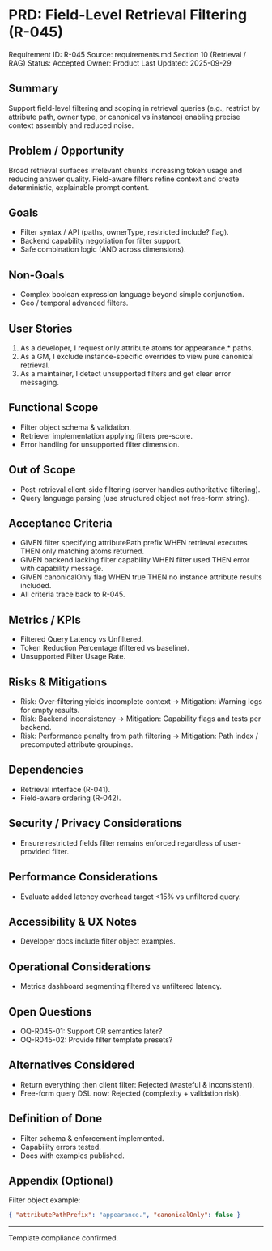 # PRD: Field-Level Retrieval Filtering (R-045)

Requirement ID: R-045
Source: requirements.md Section 10 (Retrieval / RAG)
Status: Accepted
Owner: Product
Last Updated: 2025-09-29

## Summary

Support field-level filtering and scoping in retrieval queries (e.g., restrict by attribute path, owner type, or canonical vs instance) enabling precise context assembly and reduced noise.

## Problem / Opportunity

Broad retrieval surfaces irrelevant chunks increasing token usage and reducing answer quality. Field-aware filters refine context and create deterministic, explainable prompt content.

## Goals

- Filter syntax / API (paths, ownerType, restricted include? flag).
- Backend capability negotiation for filter support.
- Safe combination logic (AND across dimensions).

## Non-Goals

- Complex boolean expression language beyond simple conjunction.
- Geo / temporal advanced filters.

## User Stories

1. As a developer, I request only attribute atoms for appearance.* paths.
2. As a GM, I exclude instance-specific overrides to view pure canonical retrieval.
3. As a maintainer, I detect unsupported filters and get clear error messaging.

## Functional Scope

- Filter object schema & validation.
- Retriever implementation applying filters pre-score.
- Error handling for unsupported filter dimension.

## Out of Scope

- Post-retrieval client-side filtering (server handles authoritative filtering).
- Query language parsing (use structured object not free-form string).

## Acceptance Criteria

- GIVEN filter specifying attributePath prefix WHEN retrieval executes THEN only matching atoms returned.
- GIVEN backend lacking filter capability WHEN filter used THEN error with capability message.
- GIVEN canonicalOnly flag WHEN true THEN no instance attribute results included.
- All criteria trace back to R-045.

## Metrics / KPIs

- Filtered Query Latency vs Unfiltered.
- Token Reduction Percentage (filtered vs baseline).
- Unsupported Filter Usage Rate.

## Risks & Mitigations

- Risk: Over-filtering yields incomplete context → Mitigation: Warning logs for empty results.
- Risk: Backend inconsistency → Mitigation: Capability flags and tests per backend.
- Risk: Performance penalty from path filtering → Mitigation: Path index / precomputed attribute groupings.

## Dependencies

- Retrieval interface (R-041).
- Field-aware ordering (R-042).

## Security / Privacy Considerations

- Ensure restricted fields filter remains enforced regardless of user-provided filter.

## Performance Considerations

- Evaluate added latency overhead target <15% vs unfiltered query.

## Accessibility & UX Notes

- Developer docs include filter object examples.

## Operational Considerations

- Metrics dashboard segmenting filtered vs unfiltered latency.

## Open Questions

- OQ-R045-01: Support OR semantics later?
- OQ-R045-02: Provide filter template presets?

## Alternatives Considered

- Return everything then client filter: Rejected (wasteful & inconsistent).
- Free-form query DSL now: Rejected (complexity + validation risk).

## Definition of Done

- Filter schema & enforcement implemented.
- Capability errors tested.
- Docs with examples published.

## Appendix (Optional)

Filter object example:

```json
{ "attributePathPrefix": "appearance.", "canonicalOnly": false }
```

---
Template compliance confirmed.
